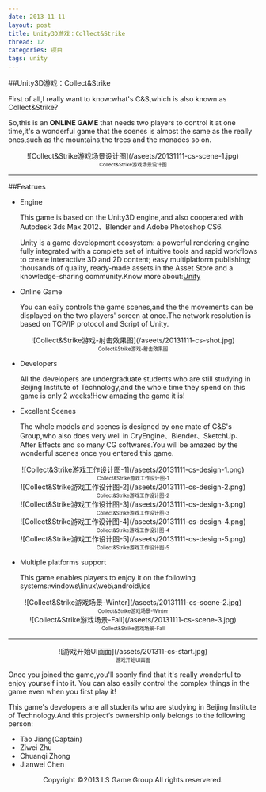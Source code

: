```yaml
---
date: 2013-11-11
layout: post
title: Unity3D游戏：Collect&Strike
thread: 12
categories: 项目
tags: unity
---
```


##Unity3D游戏：Collect&Strike

First of all,I really want to know:what's C&S,which is also known as Collect&Strike?

So,this is an **ONLINE GAME** that needs two players to control it at one time,it's a wonderful game that the scenes is almost the same as the really ones,such as the mountains,the trees and the monades so on.

<center>![Collect&Strike游戏场景设计图](/aseets/20131111-cs-scene-1.jpg)</center>
<center style="font-size:10px">Collect&Strike游戏场景设计图</center>

----

##Featrues

* Engine

    This game is based on the Unity3D engine,and also cooperated with Autodesk 3ds Max 2012、Blender and Adobe Photoshop CS6.
    
    Unity is a game development ecosystem: a powerful rendering engine fully integrated with a complete set of intuitive tools and rapid workflows to create interactive 3D and 2D content; easy multiplatform publishing; thousands of quality, ready-made assets in the Asset Store and a knowledge-sharing community.Know more about:[Unity](http://unity3d.com/)

* Online Game

    You can eaily controls the game scenes,and the the movements can be displayed on the two players' screen at once.The network resolution is based on TCP/IP protocol and Script of Unity.

<center>![Collect&Strike游戏-射击效果图](/aseets/20131111-cs-shot.jpg)</center>
<center style="font-size:10px">Collect&Strike游戏-射击效果图</center>

* Developers

    All the developers are undergraduate students who are still studying in Beijing Institute of Technology,and the whole time they spend on this game is only 2 weeks!How amazing the game it is!

* Excellent Scenes

    The whole models and scenes is designed by one mate of C&S's Group,who also does very well in CryEngine、Blender、SketchUp、After Effects and so many CG softwares.You will be amazed by the wonderful scenes once you entered this game.

<center>![Collect&Strike游戏工作设计图-1](/aseets/20131111-cs-design-1.png)</center>
<center style="font-size:10px">Collect&Strike游戏工作设计图-1</center>

<center>![Collect&Strike游戏工作设计图-2](/aseets/20131111-cs-design-2.png)</center>
<center style="font-size:10px">Collect&Strike游戏工作设计图-2</center>

<center>![Collect&Strike游戏工作设计图-3](/aseets/20131111-cs-design-3.png)</center>
<center style="font-size:10px">Collect&Strike游戏工作设计图-3</center>

<center>![Collect&Strike游戏工作设计图-4](/aseets/20131111-cs-design-4.png)</center>
<center style="font-size:10px">Collect&Strike游戏工作设计图-4</center>

<center>![Collect&Strike游戏工作设计图-5](/aseets/20131111-cs-design-5.png)</center>
<center style="font-size:10px">Collect&Strike游戏工作设计图-5</center>

* Multiple platforms support

    This game enables players to enjoy it on the following systems:windows\linux\web\android\ios

<center>![Collect&Strike游戏场景-Winter](/aseets/20131111-cs-scene-2.jpg)</center>
<center style="font-size:10px">Collect&Strike游戏场景-Winter</center>

<center>![Collect&Strike游戏场景-Fall](/aseets/20131111-cs-scene-3.jpg)</center>
<center style="font-size:10px">Collect&Strike游戏场景-Fall</center>

----

<center>![游戏开始UI画面](/assets/201311-cs-start.jpg)</center>
<center style="font-size:10px">游戏开始UI画面</center>

Once you joined the game,you'll soonly find that it's really wonderful to enjoy yourself into it. You can also easily control the complex things in the game even when you first play it!  

This game's developers are all students who are studying in Beijing Institute of Technology.And this project‘s ownership only belongs to the following person:

* Tao Jiang(Captain)
* Ziwei Zhu
* Chuanqi Zhong
* Jianwei Chen

<center>Copyright ©2013 LS Game Group.All rights reservered.</center>
